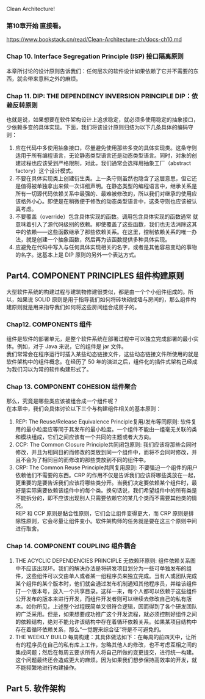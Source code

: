 Clean Architecture!

### 第10章开始 直接看。      
https://www.bookstack.cn/read/Clean-Architecture-zh/docs-ch10.md      

### Chap 10. Interface Segregation Principle (ISP) 接口隔离原则      
本章所讨论的设计原则告诉我们：任何层次的软件设计如果依赖了它并不需要的东西，就会带来意料之外的麻烦。        

### Chap 11. DIP: THE DEPENDENCY INVERSION PRINCIPLE DIP：依赖反转原则          
也就是说，如果想要在软件架构设计上追求稳定，就必须多使用稳定的抽象接口，少依赖多变的具体实现。下面，我们将该设计原则归结为以下几条具体的编码守则：       
1. 应在代码中多使用抽象接口，尽量避免使用那些多变的具体实现类。这条守则适用于所有编程语言，无论静态类型语言还是动态类型语言。同时，对象的创建过程也应该受到严格限制，对此，我们通常会选择用抽象工厂（abstract factory）这个设计模式。     
2. 不要在具体实现类上创建衍生类。上一条守则虽然也隐含了这层意思，但它还是值得被单独拿出来做一次详细声明。在静态类型的编程语言中，继承关系是所有一切源代码依赖关系中最强的、最难被修改的，所以我们对继承的使用应该格外小心。即使是在稍微便于修改的动态类型语言中，这条守则也应该被认真考虑。   
3. 不要覆盖（override）包含具体实现的函数。调用包含具体实现的函数通常 就意味着引入了源代码级别的依赖。即使覆盖了这些函数，我们也无法消除这其中的依赖——这些函数继承了那些依赖关系。在这里，控制依赖关系的唯一办法，就是创建一个抽象函数，然后再为该函数提供多种具体实现。    
4. 应避免在代码中写入与任何具体实现相关的名字，或者是其他容易变动的事物的名字。这基本上是 DIP 原则的另外一个表达方式。     

## Part4. COMPONENT PRINCIPLES 组件构建原则      
大型软件系统的构建过程与建筑物修建很类似，都是由一个个小组件组成的。所以，如果说 SOLID 原则是用于指导我们如何将砖块砌成墙与房间的，那么组件构建原则就是用来指导我们如何将这些房间组合成房子的。    
### Chap12. COMPONENTS 组件      
组件是软件的部署单元，是整个软件系统在部署过程中可以独立完成部署的最小实体。例如，对于 Java 来说，它的组件是 jar 文件。    
我们常常会在程序运行时插入某些动态链接文件，这些动态链接文件所使用的就是软件架构中的组件概念。在经历了 50 年的演进之后，组件化的插件式架构己经成为我们习以为常的软件构建形式了。      

### Chap 13. COMPONENT COHESION 组件聚合      
那么，究竟是哪些类应该被组合成一个组件呢？     
在本章中，我们会具体讨论以下三个与构建组件相关的基本原则：     
1. REP: The Reuse/Release Equivalence Principle复用/发布等同原则: 软件复用的最小粒度应等同于其发布的最小粒度。一个组件不能由一组毫无关联的类和模块组成，它们之间应该有一个共同的主题或者大方向。       
2. CCP: The Common Closure Principle共同闭包原则: 我们应该将那些会同时修改，并且为相同目的而修改的类放到同一个组件中，而将不会同时修改，并且不会为了相同目的而修改的那些类放到不同的组件中。     
3. CRP: The Common Reuse Principle共同复用原则: 不要强迫一个组件的用户依赖他们不需要的东西。CRP 的作用不仅是告诉我们应该将哪些类放在一起，更重要的是要告诉我们应该将哪些类分开。当我们决定要依赖某个组件时，最好是实际需要依赖该组件中的每个类。换句话说，我们希望组件中的所有类是不能拆分的，即不应该出现别人只需要依赖它的某几个类而不需要其他类的情况。          
REP 和 CCP 原则是黏合性原则，它们会让组件变得更大，而 CRP 原则是排除性原则，它会尽量让组件变小。软件架构师的任务就是要在这三个原则中间进行取舍。      

### Chap 14. COMPONENT COUPLING 组件耦合        
1. THE ACYCLIC DEPENDENCIES PRINCIPLE 无依赖环原则: 组件依赖关系图中不应该出现环。我们的解决办法是将研发项目划分为一些可单独发布的组件，这些组件可以交由单人或者某一组程序员来独立完成。当有人或团队完成某个组件的某个版本时，他们就会通过发布机制通知其他程序员，并给该组件打一个版本号，放入一个共享目录。这样一来，每个人都可以依赖于这些组件公开发布的版本来进行开发，而组件开发者则可以继续去修改自己的私有版本。如你所见，上述整个过程既简单又很符合逻辑，因而得到了各个研发团队的广泛采用。但是，如果想要成功推广这个开发流程，就必须控制好组件之间的依赖结构，绝对不能允许该结构中存在着循环依赖关系。如果某项目结构中存在着循环依赖关系，那么“一觉醒来综合征”将是不可避免的。       
2. THE WEEKLY BUILD 每周构建：其具体做法如下：在每周的前四天中，让所有的程序员在自己的私有库上工作，忽略其他人的修改，也不考虑互相之间的集成问题；然后在每周五要求所有人将自己所做的变更提交，进行统一构建。这个问题最终还会造成更大的麻烦。因为如果我们想歩保持高效率的开发，就不能频繁地进行构建操作。      

## Part 5. 软件架构     

























